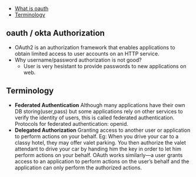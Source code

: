 - [What is oauth](#what)
- [Terminology](#term)

<a name=what></a>
## oauth / okta Authorization
- OAuth2 is an authorization framework that enables applications to obtain limited access to user accounts on an HTTP service.
- Why username/password authorization is not good?
  - User is very hesistant to provide passwords to new applications on web.

<a name=term></a>
## Terminology
- **Federated Authentication** Although many applications have their own DB storing(user,pass) but some applications rely on other services to verify the identity of users, this is called federated authentication. Protocols for federated authentication: openid.
- **Delegated Authorization** Granting access to another user or application to perform actions on your behalf. Eg: When you drive your car to a classy hotel, they may offer valet parking. You then authorize the valet attendant to drive your car by handing him the key in order to let him perform actions on your behalf. OAuth works similarly—a user grants access to an application to perform actions on the user’s behalf and the application can only perform the authorized actions.
